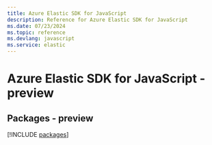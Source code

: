 ```yaml
---
title: Azure Elastic SDK for JavaScript
description: Reference for Azure Elastic SDK for JavaScript
ms.date: 07/23/2024
ms.topic: reference
ms.devlang: javascript
ms.service: elastic
---
```

# Azure Elastic SDK for JavaScript - preview
## Packages - preview
[!INCLUDE [packages](elastic-index.md)]